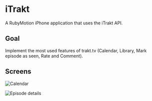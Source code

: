 # iTrakt
A RubyMotion iPhone application that uses the iTrakt API.

## Goal
Implement the most used features of trakt.tv (Calendar, Library, Mark episode as seen, Rate and Comment).

## Screens

![Calendar](https://img.skitch.com/20120516-fddr816rkjqgr2rtjaft3cauup.jpg)

![Episode details](https://img.skitch.com/20120516-8cnkbi3bhp8jfeb5jtb2qk876h.jpg)